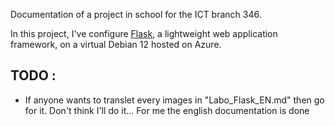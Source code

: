 Documentation of a project in school for the ICT branch 346.

In this project, I've configure [Flask](https://flask.palletsprojects.com/en/stable/), a lightweight web application framework, on a virtual Debian 12 hosted on Azure.

## TODO :
* If anyone wants to translet every images in "Labo_Flask_EN.md" then go for it. Don't think I'll do it... For me the english documentation is done

